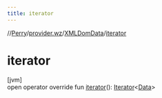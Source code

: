 ```yaml
---
title: iterator
---
```

//[Perry](../../../index.html)/[provider.wz](../index.html)/[XMLDomData](index.html)/[iterator](iterator.html)



# iterator



[jvm]\
open operator override fun [iterator](iterator.html)(): [Iterator](https://kotlinlang.org/api/latest/jvm/stdlib/kotlin.collections/-iterator/index.html)<[Data](../../provider/-data/index.html)>




